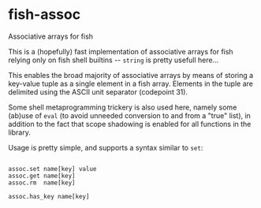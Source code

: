 # fish-assoc

Associative arrays for fish

This is a (hopefully) fast implementation of associative arrays for fish
relying only on fish shell builtins -- `string` is pretty usefull here...

This enables the broad majority of associative arrays by means of storing
a key-value tuple as a single element in a fish array. Elements in the
tuple are delimited using the ASCII unit separator (codepoint 31).

Some shell metaprogramming trickery is also used here, namely some (ab)use
of `eval` (to avoid unneeded conversion to and from a "true" list), in
addition to the fact that scope shadowing is enabled for all functions in
the library.

Usage is pretty simple, and supports a syntax similar to `set`:

```fish

assoc.set name[key] value
assoc.get name[key]
assoc.rm  name[key]

assoc.has_key name[key]

```
